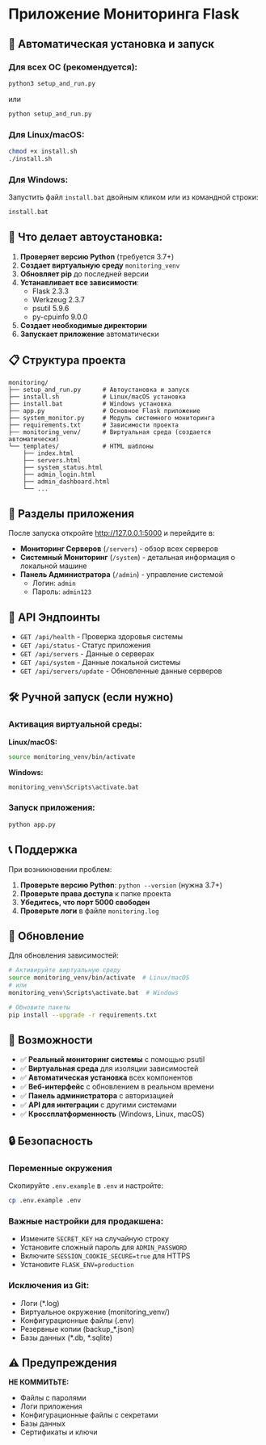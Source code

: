 # Приложение Мониторинга Flask

## 🚀 Автоматическая установка и запуск

### Для всех ОС (рекомендуется):
```bash
python3 setup_and_run.py
```
или
```bash
python setup_and_run.py
```

### Для Linux/macOS:
```bash
chmod +x install.sh
./install.sh
```

### Для Windows:
Запустить файл `install.bat` двойным кликом или из командной строки:
```cmd
install.bat
```

## 🔧 Что делает автоустановка:

1. **Проверяет версию Python** (требуется 3.7+)
2. **Создает виртуальную среду** `monitoring_venv`
3. **Обновляет pip** до последней версии
4. **Устанавливает все зависимости**:
   - Flask 2.3.3
   - Werkzeug 2.3.7
   - psutil 5.9.6
   - py-cpuinfo 9.0.0
5. **Создает необходимые директории**
6. **Запускает приложение** автоматически

## 📋 Структура проекта

```
monitoring/
├── setup_and_run.py      # Автоустановка и запуск
├── install.sh            # Linux/macOS установка
├── install.bat           # Windows установка
├── app.py                # Основное Flask приложение
├── system_monitor.py     # Модуль системного мониторинга
├── requirements.txt      # Зависимости проекта
├── monitoring_venv/      # Виртуальная среда (создается автоматически)
└── templates/            # HTML шаблоны
    ├── index.html
    ├── servers.html
    ├── system_status.html
    ├── admin_login.html
    ├── admin_dashboard.html
    └── ...
```

## 🔗 Разделы приложения

После запуска откройте http://127.0.0.1:5000 и перейдите в:

- **Мониторинг Серверов** (`/servers`) - обзор всех серверов
- **Системный Мониторинг** (`/system`) - детальная информация о локальной машине
- **Панель Администратора** (`/admin`) - управление системой
  - Логин: `admin`
  - Пароль: `admin123`

## 🔗 API Эндпоинты

- `GET /api/health` - Проверка здоровья системы
- `GET /api/status` - Статус приложения
- `GET /api/servers` - Данные о серверах
- `GET /api/system` - Данные локальной системы
- `GET /api/servers/update` - Обновленные данные серверов

## 🛠️ Ручной запуск (если нужно)

### Активация виртуальной среды:

**Linux/macOS:**
```bash
source monitoring_venv/bin/activate
```

**Windows:**
```cmd
monitoring_venv\Scripts\activate.bat
```

### Запуск приложения:
```bash
python app.py
```

## 📞 Поддержка

При возникновении проблем:

1. **Проверьте версию Python**: `python --version` (нужна 3.7+)
2. **Проверьте права доступа** к папке проекта
3. **Убедитесь, что порт 5000 свободен**
4. **Проверьте логи** в файле `monitoring.log`

## 🔄 Обновление

Для обновления зависимостей:
```bash
# Активируйте виртуальную среду
source monitoring_venv/bin/activate  # Linux/macOS
# или
monitoring_venv\Scripts\activate.bat  # Windows

# Обновите пакеты
pip install --upgrade -r requirements.txt
```

## 🌟 Возможности

- ✅ **Реальный мониторинг системы** с помощью psutil
- ✅ **Виртуальная среда** для изоляции зависимостей
- ✅ **Автоматическая установка** всех компонентов
- ✅ **Веб-интерфейс** с обновлением в реальном времени
- ✅ **Панель администратора** с авторизацией
- ✅ **API для интеграции** с другими системами
- ✅ **Кроссплатформенность** (Windows, Linux, macOS)

## 🔒 Безопасность

### Переменные окружения
Скопируйте `.env.example` в `.env` и настройте:
```bash
cp .env.example .env
```

### Важные настройки для продакшена:
- Измените `SECRET_KEY` на случайную строку
- Установите сложный пароль для `ADMIN_PASSWORD`
- Включите `SESSION_COOKIE_SECURE=true` для HTTPS
- Установите `FLASK_ENV=production`

### Исключения из Git:
- Логи (*.log)
- Виртуальное окружение (monitoring_venv/)
- Конфигурационные файлы (.env)
- Резервные копии (backup_*.json)
- Базы данных (*.db, *.sqlite)

## ⚠️ Предупреждения

**НЕ КОММИТЬТЕ:**
- Файлы с паролями
- Логи приложения
- Конфигурационные файлы с секретами
- Базы данных
- Сертификаты и ключи

